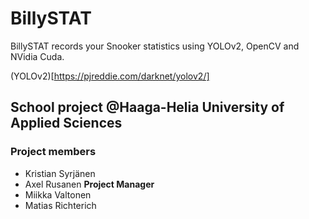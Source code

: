 # BillySTAT
BillySTAT records your Snooker statistics using YOLOv2, OpenCV and NVidia Cuda.

(YOLOv2)[https://pjreddie.com/darknet/yolov2/]

## School project @Haaga-Helia University of Applied Sciences
### Project members

- Kristian Syrjänen
- Axel Rusanen **Project Manager**
- Miikka Valtonen
- Matias Richterich

